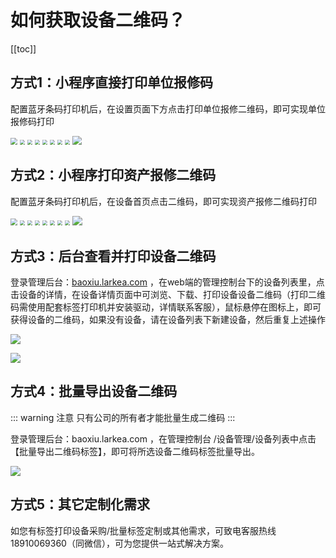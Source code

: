 # 如何获取设备二维码？
[[toc]]

## 方式1：小程序直接打印单位报修码

配置蓝牙条码打印机后，在设置页面下方点击打印单位报修二维码，即可实现单位报修码打印

<img src="../../.vuepress/public/AppletsCompany.png" style="zoom:67%;" />

<img src="../../.vuepress/public/connectThePrinter.jpg" style="zoom:51%;" />

<img src="../../.vuepress/public/searchBluetooth.jpg" style="zoom:51%;" />

<img src="../../.vuepress/public/searchBluetooth2.jpg" style="zoom:51%;" />

<img src="../../.vuepress/public/connectSuccess.jpg" style="zoom:51%;" />

<img src="../../.vuepress/public/companyTemplate.jpg" style="zoom:51%;" />

<img src="../../.vuepress/public/companyQRCode.jpg" style="zoom:51%;" />

<img src="../../.vuepress/public/PrintSuccess.jpg" style="zoom:51%;" />

<img src="../../.vuepress/public/companyLabel.jpg" style="zoom:89%;" />

## 方式2：小程序打印资产报修二维码

配置蓝牙条码打印机后，在设备首页点击二维码，即可实现资产报修二维码打印

<img src="../../.vuepress/public/AppletsCompany.png" style="zoom:67%;" />

<img src="../../.vuepress/public/connectThePrinter.jpg" style="zoom:51%;" />

<img src="../../.vuepress/public/searchBluetooth.jpg" style="zoom:51%;" />

<img src="../../.vuepress/public/searchBluetooth2.jpg" style="zoom:51%;" />

<img src="../../.vuepress/public/connectSuccess.jpg" style="zoom:51%;" />

<img src="../../.vuepress/public/deviceTemplate.jpg" style="zoom:51%;" />

<img src="../../.vuepress/public/deviceQRCode.jpg" style="zoom:51%;" />

<img src="../../.vuepress/public/deviceQRCode2.jpg" style="zoom:51%;" />

<img src="../../.vuepress/public/deviceLabel.jpg" style="zoom:96%;" />

## 方式3：后台查看并打印设备二维码

登录管理后台：[baoxiu.larkea.com](https://baoxiu.larkea.com) ，在web端的管理控制台下的设备列表里，点击设备的详情，在设备详情页面中可浏览、下载、打印设备设备二维码（打印二维码需使用配套标签打印机并安装驱动，详情联系客服），鼠标悬停在图标上，即可获得设备的二维码，如果没有设备，请在设备列表下新建设备，然后重复上述操作

![](../../.vuepress/public/AppletsFAQ2.png)

![](../../.vuepress/public/d5471c55fa1eea273f6451260e6ce59b.png)

## 方式4：批量导出设备二维码

::: warning 注意
只有公司的所有者才能批量生成二维码
:::

登录管理后台：baoxiu.larkea.com ，在管理控制台
/设备管理/设备列表中点击【批量导出二维码标签】，即可将所选设备二维码标签批量导出。

![](../../.vuepress/public/AppletsFAQ.png)

## 方式5：其它定制化需求

如您有标签打印设备采购/批量标签定制或其他需求，可致电客服热线 18910069360（同微信），可为您提供一站式解决方案。
